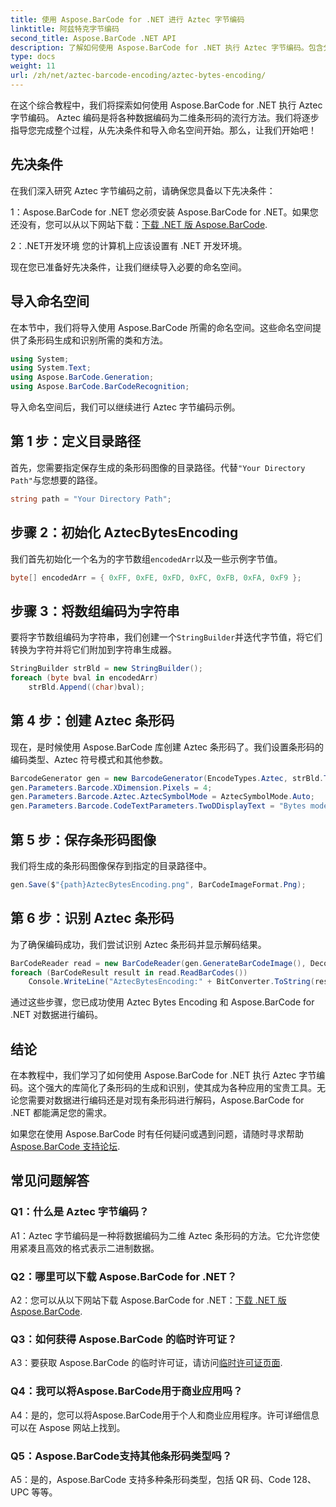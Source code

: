 ```yaml
---
title: 使用 Aspose.BarCode for .NET 进行 Aztec 字节编码
linktitle: 阿兹特克字节编码
second_title: Aspose.BarCode .NET API
description: 了解如何使用 Aspose.BarCode for .NET 执行 Aztec 字节编码。包含分步指南、先决条件和代码示例。
type: docs
weight: 11
url: /zh/net/aztec-barcode-encoding/aztec-bytes-encoding/
---
```

在这个综合教程中，我们将探索如何使用 Aspose.BarCode for .NET 执行 Aztec 字节编码。 Aztec 编码是将各种数据编码为二维条形码的流行方法。我们将逐步指导您完成整个过程，从先决条件和导入命名空间开始。那么，让我们开始吧！

## 先决条件

在我们深入研究 Aztec 字节编码之前，请确保您具备以下先决条件：

1：Aspose.BarCode for .NET
您必须安装 Aspose.BarCode for .NET。如果您还没有，您可以从以下网站下载：[下载 .NET 版 Aspose.BarCode](https://releases.aspose.com/barcode/net/).

2：.NET开发环境
您的计算机上应该设置有 .NET 开发环境。

现在您已准备好先决条件，让我们继续导入必要的命名空间。

## 导入命名空间

在本节中，我们将导入使用 Aspose.BarCode 所需的命名空间。这些命名空间提供了条形码生成和识别所需的类和方法。

```csharp
using System;
using System.Text;
using Aspose.BarCode.Generation;
using Aspose.BarCode.BarCodeRecognition;
```

导入命名空间后，我们可以继续进行 Aztec 字节编码示例。


## 第 1 步：定义目录路径

首先，您需要指定保存生成的条形码图像的目录路径。代替`"Your Directory Path"`与您想要的路径。

```csharp
string path = "Your Directory Path";
```

## 步骤 2：初始化 AztecBytesEncoding

我们首先初始化一个名为的字节数组`encodedArr`以及一些示例字节值。

```csharp
byte[] encodedArr = { 0xFF, 0xFE, 0xFD, 0xFC, 0xFB, 0xFA, 0xF9 };
```

## 步骤 3：将数组编码为字符串

要将字节数组编码为字符串，我们创建一个`StringBuilder`并迭代字节值，将它们转换为字符并将它们附加到字符串生成器。

```csharp
StringBuilder strBld = new StringBuilder();
foreach (byte bval in encodedArr)
    strBld.Append((char)bval);
```

## 第 4 步：创建 Aztec 条形码

现在，是时候使用 Aspose.BarCode 库创建 Aztec 条形码了。我们设置条形码的编码类型、Aztec 符号模式和其他参数。

```csharp
BarcodeGenerator gen = new BarcodeGenerator(EncodeTypes.Aztec, strBld.ToString());
gen.Parameters.Barcode.XDimension.Pixels = 4;
gen.Parameters.Barcode.Aztec.AztecSymbolMode = AztecSymbolMode.Auto;
gen.Parameters.Barcode.CodeTextParameters.TwoDDisplayText = "Bytes mode";
```

## 第 5 步：保存条形码图像

我们将生成的条形码图像保存到指定的目录路径中。

```csharp
gen.Save($"{path}AztecBytesEncoding.png", BarCodeImageFormat.Png);
```

## 第 6 步：识别 Aztec 条形码

为了确保编码成功，我们尝试识别 Aztec 条形码并显示解码结果。

```csharp
BarCodeReader read = new BarCodeReader(gen.GenerateBarCodeImage(), DecodeType.Aztec);
foreach (BarCodeResult result in read.ReadBarCodes())
    Console.WriteLine("AztecBytesEncoding:" + BitConverter.ToString(result.CodeBytes));
```

通过这些步骤，您已成功使用 Aztec Bytes Encoding 和 Aspose.BarCode for .NET 对数据进行编码。

## 结论

在本教程中，我们学习了如何使用 Aspose.BarCode for .NET 执行 Aztec 字节编码。这个强大的库简化了条形码的生成和识别，使其成为各种应用的宝贵工具。无论您需要对数据进行编码还是对现有条形码进行解码，Aspose.BarCode for .NET 都能满足您的需求。

如果您在使用 Aspose.BarCode 时有任何疑问或遇到问题，请随时寻求帮助[Aspose.BarCode 支持论坛](https://forum.aspose.com/c/barcode/13).

## 常见问题解答

### Q1：什么是 Aztec 字节编码？

A1：Aztec 字节编码是一种将数据编码为二维 Aztec 条形码的方法。它允许您使用紧凑且高效的格式表示二进制数据。

### Q2：哪里可以下载 Aspose.BarCode for .NET？

 A2：您可以从以下网站下载 Aspose.BarCode for .NET：[下载 .NET 版 Aspose.BarCode](https://releases.aspose.com/barcode/net/).

### Q3：如何获得 Aspose.BarCode 的临时许可证？

 A3：要获取 Aspose.BarCode 的临时许可证，请访问[临时许可证页面](https://purchase.aspose.com/temporary-license/).

### Q4：我可以将Aspose.BarCode用于商业应用吗？

A4：是的，您可以将Aspose.BarCode用于个人和商业应用程序。许可详细信息可以在 Aspose 网站上找到。

### Q5：Aspose.BarCode支持其他条形码类型吗？

A5：是的，Aspose.BarCode 支持多种条形码类型，包括 QR 码、Code 128、UPC 等等。